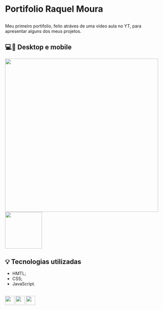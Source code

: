 # Portifolio Raquel Moura

## 
Meu primeiro portifolio, feito atráves de uma video aula no YT, para apresentar alguns dos meus projetos. 

## 💻📱 Desktop e mobile

 
 
 <div aling="center">
 <img src="https://user-images.githubusercontent.com/111471780/233217555-38ff4b10-9383-4c7a-a68e-b74f84f93cd7.png" width="500px"/>
 
 <img src="https://user-images.githubusercontent.com/111471780/233217562-b9256f2f-caa1-4c24-a41a-73bcbccb6677.png" width="120px"/>

 <div>

## 💡 Tecnologias utilizadas 
- HMTL;
- CSS;
- JavaScript.
<div style="display; inline_block"><br>
<img aling="center" height="30" width="30" src="https://cdn.jsdelivr.net/gh/devicons/devicon/icons/html5/html5-original.svg" />
          
<img aling="center" height="30" width="30" src="https://cdn.jsdelivr.net/gh/devicons/devicon/icons/css3/css3-original.svg" />
 
<img aling="center" height="30" width="30" src="https://cdn.jsdelivr.net/gh/devicons/devicon/icons/javascript/javascript-original.svg" />
 </div>                  
          
